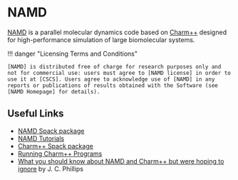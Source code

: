 # NAMD

[NAMD] is a parallel molecular dynamics code based on [Charm++] designed for high-performance simulation of large biomolecular systems.

!!! danger "Licensing Terms and Conditions"
    
    [NAMD] is distributed free of charge for research purposes only and not for commercial use: users must agree to [NAMD license] in order to use it at [CSCS]. Users agree to acknowledge use of [NAMD] in any reports or publications of results obtained with the Software (see [NAMD Homepage] for details).

## Useful Links

* [NAMD Spack package]
* [NAMD Tutorials]
* [Charm++ Spack package]
* [Running Charm++ Programs]
* [What you should know about NAMD and Charm++ but were hoping to ignore] by J. C. Phillips

[Charm++]: https://charm.cs.uiuc.edu/ 
[Charm++ Spack package]: https://packages.spack.io/package.html?name=charmpp 
[CSCS]: https://www.cscs.ch
[NAMD]: http://www.ks.uiuc.edu/Research/namd/
[NAMD Homepage]: http://www.ks.uiuc.edu/Research/namd/
[NAMD license]: http://www.ks.uiuc.edu/Research/namd/license.html
[NAMD Tutorials]: http://www.ks.uiuc.edu/Training/Tutorials/index.html#namd
[NAMD Spack package]: https://packages.spack.io/package.html?name=namd
[Running Charm++ Programs]: https://charm.readthedocs.io/en/latest/charm++/manual.html#running-charm-programs
[What you should know about NAMD and Charm++ but were hoping to ignore]: https://dl.acm.org/doi/pdf/10.1145/3219104.3219134

